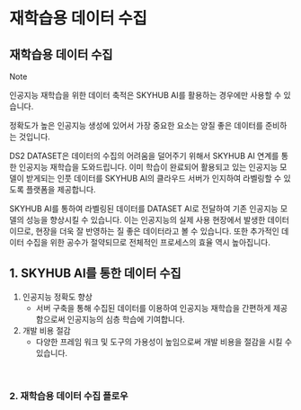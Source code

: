 
# **재학습용 데이터 수집**


## **재학습용 데이터 수집**

>[!NOTE]
>
>인공지능 재학습을 위한 데이터 축적은 SKYHUB AI를 활용하는 경우에만 사용할 수 있습니다.

정확도가 높은 인공지능 생성에 있어서 가장 중요한 요소는 양질 좋은 데이터를 준비하는 것입니다.

DS2 DATASET은 데이터의 수집의 어려움을 덜어주기 위해서 SKYHUB AI 연계를 통한 인공지능 재학습을 도와드립니다. 이미 학습이 완료되어 활용되고 있는 인공지능 모델이 받게되는 인풋 데이터를 SKYHUB AI의 클라우드 서버가 인지하여 라벨링할 수 있도록 플랫폼을 제공합니다.

SKYHUB AI를 통하여 라벨링된 데이터를 DATASET AI로 전달하여 기존 인공지능 모델의 성능을 향상시킬 수 있습니다. 이는 인공지능의 실제 사용 현장에서 발생한 데이터이므로, 현장을 더욱 잘 반영하는 질 좋은 데이터라고 볼 수 있습니다. 또한 추가적인 데이터 수집을 위한 공수가 절약되므로 전체적인 프로세스의 효율 역시 높아집니다.



## **1. SKYHUB AI를 통한 데이터 수집**

1. 인공지능 정확도 향상 
    -  서버 구축을 통해 수집된 데이터를 이용하여 인공지능 재학습을 간편하게 제공함으로써 인공지능의 심층 학습에 기여합니다.
2. 개발 비용 절감 
   - 다양한 프레임 워크 및 도구의 가용성이 높임으로써 개발 비용을 절감을 시킬 수 있습니다.
<br>   

### **2. 재학습용 데이터 수집 플로우**

<br>
<br>